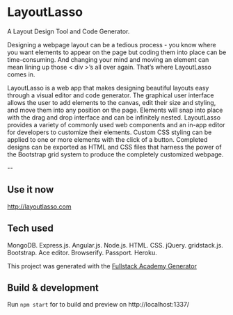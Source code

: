 # LayoutLasso

  A Layout Design Tool and Code Generator.

  Designing a webpage layout can be a tedious process - you know where you want elements to appear on the page but coding them into place can be time-consuming. And changing your mind and moving an element can mean lining up those < div >’s all over again. That’s where LayoutLasso comes in.
  
  LayoutLasso is a web app that makes designing beautiful layouts easy through a visual editor and code generator. The graphical user interface allows the user to add elements to the canvas, edit their size and styling, and move them into any position on the page. Elements will snap into place with the drag and drop interface and can be infinitely nested. LayoutLasso provides a variety of commonly used web components and an in-app editor for developers to customize their elements. Custom CSS styling can be applied to one or more elements with the click of a button. Completed designs can be exported as HTML and CSS files that harness the power of the Bootstrap grid system to produce the completely customized webpage.

--

## Use it now

http://layoutlasso.com

## Tech used

MongoDB. Express.js. Angular.js. Node.js. HTML. CSS. jQuery. gridstack.js. Bootstrap. Ace editor. Browserify. Passport. Heroku.

This project was generated with the [Fullstack Academy Generator](https://github.com/FullstackAcademy/fsg)

## Build & development

Run `npm start` for to build and preview on http://localhost:1337/

